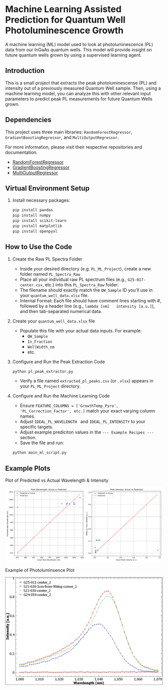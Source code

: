 # Machine Learning Assisted Prediction for Quantum Well Photoluminescence Growth
A machine learning (ML) model used to look at photoluminescence (PL) data from our InGaAs quantum wells. This model will provide insight on future quantum wells grown by using a supervised learning agent.

## Introduction
This is a small project that extracts the peak photoluminescense (PL) and intensity out of a previously measured Quantum Well sample. Then, using a machine learning model, you can analyze this with other relevant input parameters to predict peak PL measurements for future Quantum Wells grown.

## Dependencies 
This project uses three main libraries: `RandomForestRegressor`, `GradientBoostingRegressor`, and `MultiOutputRegressor`.

For more information, please visit their respective repositories and documentation.
- [RandomForestRegressor](https://scikit-learn.org/stable/modules/generated/sklearn.ensemble.RandomForestRegressor.html)
- [GradientBoostingRegressor](https://scikit-learn.org/stable/modules/generated/sklearn.ensemble.GradientBoostingRegressor.html)
- [MultiOutputRegressor](https://scikit-learn.org/stable/modules/generated/sklearn.multioutput.MultiOutputRegressor.html)

## Virtual Environment Setup
1. Install necessary packages:
   ```bash
   pip install pandas
   pip install numpy
   pip install scikit-learn
   pip install matplotlib
   pip install openpyxl
   ```
## How to Use the Code
1. Create the Raw PL Spectra Folder
   - Inside your desired directory (e.g. `PL_ML_Project`), create a new folder named `PL_Spectra_Raw`
   - Place all your individual raw PL spectrum files (e.g., `G25-017-center.csv`, etc.) into this `PL_Spectra_Raw` folder.
   - The filename should exactly match the `QW_Sample` ID you'll use in your `quantum_well_data.xlsx` file.
   - Internal Format: Each file should have comment lines starting with #, followed by a header line (e.g., `lambda [nm]   intensity [a.u.]`), and then tab-separated numerical data.

2. Create your `quantum_well_data.xlsx` file
   - Populate this file with your actual data inputs. For example:
       - `QW_Sample`
       - `In_Fraction`
       - `WellWidth_nm`
       - etc.

3. Configure and Run the Peak Extraction Code
   ```bash
   python pl_peak_extractor.py
   ```
   - Verify a file named `extracted_pl_peaks.csv` (or `.xlsx`) appears in your `PL_ML_Project` directory.

4. Configure and Run the Machine Learning Code
   - Ensure `FEATURE_COLUMNS = ['GrowthTemp_Pyro', 'PL_Correction_Factor', etc.]` match your exact varying column names.
   - Adjust `IDEAL_PL_WAVELENGTH ` and `IDEAL_PL_INTENSITY` to your specific targets.
   - Adjust example prediciton values in the `--- Example Recipes ---` section.
   - Save the file and run:
   ```bash
   python main_ml_script.py
   ```
## Example Plots
Plot of Predicted vs Actual Wavelength & Intensity

![Example Plot](./predicted_vs_actual_peaks.png)

Example of Photoluminsence Plot

![Example Plot](./sample_for_PL_demonstration.jpg)



   

